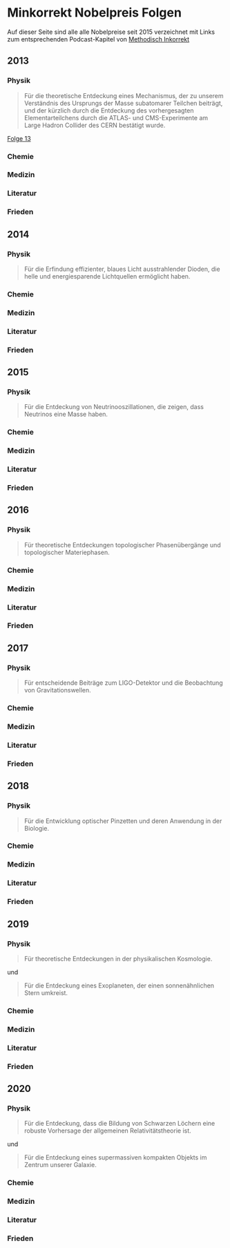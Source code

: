 # Minkorrekt Nobelpreis Folgen
Auf dieser Seite sind alle alle Nobelpreise seit 2015 verzeichnet mit Links zum entsprechenden Podcast-Kapitel von [Methodisch Inkorrekt](https://www.minkorrekt.de)

## 2013
### Physik
>Für die theoretische Entdeckung eines Mechanismus, der zu unserem Verständnis des Ursprungs der Masse subatomarer Teilchen beiträgt, und der kürzlich durch die Entdeckung des vorhergesagten Elementarteilchens durch die ATLAS- und CMS-Experimente am Large Hadron Collider des CERN bestätigt wurde.

[Folge 13](https://minkorrekt.de/methodisch-inkorrekt-folge-13-nobelpreis-sonderfolge/?t=1%3A37%3A22%2C1%3A59%3A08)

### Chemie
### Medizin
### Literatur
### Frieden

## 2014
### Physik
>Für die Erfindung effizienter, blaues Licht ausstrahlender Dioden, die helle und energiesparende Lichtquellen ermöglicht haben.


### Chemie
### Medizin
### Literatur
### Frieden

## 2015
### Physik
>Für die Entdeckung von Neutrinooszillationen, die zeigen, dass Neutrinos eine Masse haben.


### Chemie
### Medizin
### Literatur
### Frieden

## 2016
### Physik
>Für theoretische Entdeckungen topologischer Phasenübergänge und topologischer Materiephasen.


### Chemie
### Medizin
### Literatur
### Frieden

## 2017
### Physik
>Für entscheidende Beiträge zum LIGO-Detektor und die Beobachtung von Gravitationswellen.


### Chemie
### Medizin
### Literatur
### Frieden

## 2018
### Physik
>Für die Entwicklung optischer Pinzetten und deren Anwendung in der Biologie.


### Chemie
### Medizin
### Literatur
### Frieden

## 2019
### Physik
>Für theoretische Entdeckungen in der physikalischen Kosmologie.


und
>Für die Entdeckung eines Exoplaneten, der einen sonnenähnlichen Stern umkreist.


### Chemie
### Medizin
### Literatur
### Frieden

## 2020
### Physik
>Für die Entdeckung, dass die Bildung von Schwarzen Löchern eine robuste Vorhersage der allgemeinen Relativitätstheorie ist.


und 
>Für die Entdeckung eines supermassiven kompakten Objekts im Zentrum unserer Galaxie.


### Chemie
### Medizin
### Literatur
### Frieden
